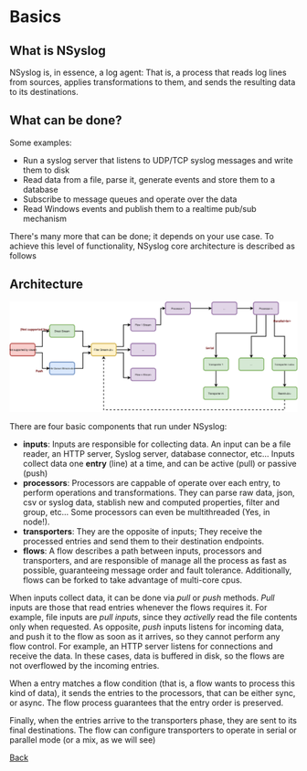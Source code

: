 # Basics

## What is NSyslog
NSyslog is, in essence, a log agent: That is, a process that reads log lines from sources, applies transformations to them, and sends the resulting data to its destinations.

## What can be done?
Some examples:

* Run a syslog server that listens to UDP/TCP syslog messages and write them to disk
* Read data from a file, parse it, generate events and store them to a database
* Subscribe to message queues and operate over the data
* Read Windows events and publish them to a realtime pub/sub mechanism

There's many more that can be done; it depends on your use case. To achieve this level of functionality, NSyslog core architecture is described as follows

## Architecture

![Architecture](/assets/nsyslog.svg)

There are four basic components that run under NSyslog:

* **inputs**: Inputs are responsible for collecting data. An input can be a file reader, an HTTP server, Syslog server, database connector, etc... Inputs collect data one **entry** (line) at a time, and can be active (pull) or passive (push)
* **processors**: Processors are cappable of operate over each entry, to perform operations and transformations. They can parse raw data, json, csv or syslog data, stablish new and computed properties, filter and group, etc... Some processors can even be multithreaded (Yes, in node!).
* **transporters**: They are the opposite of inputs; They receive the processed entries and send them to their destination endpoints.
* **flows**: A flow describes a path between inputs, processors and transporters, and are responsible of manage all the process as fast as possible, guaranteeing message order and fault tolerance. Additionally, flows can be forked to take advantage of multi-core cpus.

When inputs collect data, it can be done via *pull* or *push* methods. *Pull* inputs are those that read entries whenever the flows requires it. For example, file inputs are *pull inputs*, since they *activelly* read the file contents only when requested. As opposite, *push* inputs listens for incoming data, and push it to the flow as soon as it arrives, so they cannot perform any flow control. For example, an HTTP server listens for connections and receive the data. In these cases, data is buffered in disk, so the flows are not overflowed by the incoming entries.

When a entry matches a flow condition (that is, a flow wants to process this kind of data), it sends the entries to the processors, that can be either sync, or async. The flow process guarantees that the entry order is preserved.

Finally, when the entries arrive to the transporters phase, they are sent to its final destinations. The flow can configure transporters to operate in serial or parallel mode (or a mix, as we will see)

[Back](../README.md)
